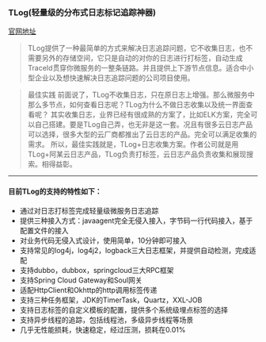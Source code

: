 ### TLog(轻量级的分布式日志标记追踪神器)

[官网地址](https://tlog.yomahub.com/)

> TLog提供了一种最简单的方式来解决日志追踪问题，它不收集日志，也不需要另外的存储空间，它只是自动的对你的日志进行打标签，自动生成TraceId贯穿你微服务的一整条链路。并且提供上下游节点信息。适合中小型企业以及想快速解决日志追踪问题的公司项目使用。

> 最佳实践 前面说了，TLog不收集日志，只在原日志上增强。那么微服务中那么多节点，如何查看日志呢？TLog为什么不做日志收集以及统一界面查看呢？ 其实收集日志，业界已经有很成熟的方案了，比如ELK方案，完全可以自己搭建。要是TLog自己弄，也无非是这一套。况且有很多云日志产品可以选择，很多大型的云厂商都推出了云日志的产品。完全可以满足收集的需求。 所以，最佳实践就是，TLog+日志收集方案。作者公司就是用TLog+阿某云日志产品，TLog负责打标签，云日志产品负责收集和展现搜索。相得益彰。
---

#### 目前TLog的支持的特性如下：

- 通过对日志打标签完成轻量级微服务日志追踪
- 提供三种接入方式：javaagent完全无侵入接入，字节码一行代码接入，基于配置文件的接入
- 对业务代码无侵入式设计，使用简单，10分钟即可接入
- 支持常见的log4j，log4j2，logback三大日志框架，并提供自动检测，完成适配
- 支持dubbo，dubbox，springcloud三大RPC框架
- 支持Spring Cloud Gateway和Soul网关
- 适配HttpClient和Okhttp的http调用标签传递
- 支持三种任务框架，JDK的TimerTask，Quartz，XXL-JOB
- 支持日志标签的自定义模板的配置，提供多个系统级埋点标签的选择
- 支持异步线程的追踪，包括线程池，多级异步线程等场景
- 几乎无性能损耗，快速稳定，经过压测，损耗在0.01%
